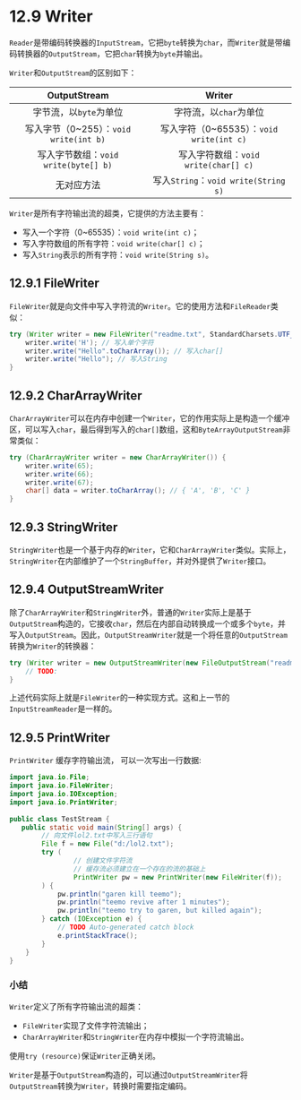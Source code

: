 # 12.9 Writer

`Reader`是带编码转换器的`InputStream`，它把`byte`转换为`char`，而`Writer`就是带编码转换器的`OutputStream`，它把`char`转换为`byte`并输出。

`Writer`和`OutputStream`的区别如下：

|OutputStream|Writer|
|:-:|:-:|
|字节流，以`byte`为单位|字符流，以`char`为单位|
|写入字节（0~255）：`void write(int b)`|写入字符（0~65535）：`void write(int c)`|
|写入字节数组：`void write(byte[] b)`|写入字符数组：`void write(char[] c)`|
|无对应方法|写入`String`：`void write(String s)`|

`Writer`是所有字符输出流的超类，它提供的方法主要有：

- 写入一个字符（0~65535）：`void write(int c)`；
- 写入字符数组的所有字符：`void write(char[] c)`；
- 写入`String`表示的所有字符：`void write(String s)`。

## 12.9.1 FileWriter
`FileWriter`就是向文件中写入字符流的`Writer`。它的使用方法和`FileReader`类似：

```java
try (Writer writer = new FileWriter("readme.txt", StandardCharsets.UTF_8)) {
    writer.write('H'); // 写入单个字符
    writer.write("Hello".toCharArray()); // 写入char[]
    writer.write("Hello"); // 写入String
}
```

## 12.9.2 CharArrayWriter
`CharArrayWriter`可以在内存中创建一个`Writer`，它的作用实际上是构造一个缓冲区，可以写入`char`，最后得到写入的`char[]`数组，这和`ByteArrayOutputStream`非常类似：

```java
try (CharArrayWriter writer = new CharArrayWriter()) {
    writer.write(65);
    writer.write(66);
    writer.write(67);
    char[] data = writer.toCharArray(); // { 'A', 'B', 'C' }
}
```

## 12.9.3 StringWriter
`StringWriter`也是一个基于内存的`Writer`，它和`CharArrayWriter`类似。实际上，`StringWriter`在内部维护了一个`StringBuffer`，并对外提供了`Writer`接口。

## 12.9.4 OutputStreamWriter
除了`CharArrayWriter`和`StringWriter`外，普通的`Writer`实际上是基于`OutputStream`构造的，它接收`char`，然后在内部自动转换成一个或多个`byte`，并写入`OutputStream`。因此，`OutputStreamWriter`就是一个将任意的`OutputStream`转换为`Writer`的转换器：

```java
try (Writer writer = new OutputStreamWriter(new FileOutputStream("readme.txt"), "UTF-8")) {
    // TODO:
}
```

上述代码实际上就是`FileWriter`的一种实现方式。这和上一节的`InputStreamReader`是一样的。

## 12.9.5 PrintWriter

`PrintWriter` 缓存字符输出流， 可以一次写出一行数据:

```java
import java.io.File;
import java.io.FileWriter;
import java.io.IOException;
import java.io.PrintWriter;
   
public class TestStream {
   public static void main(String[] args) {
        // 向文件lol2.txt中写入三行语句
        File f = new File("d:/lol2.txt");
        try (
                // 创建文件字符流
                // 缓存流必须建立在一个存在的流的基础上              
                PrintWriter pw = new PrintWriter(new FileWriter(f));              
        ) {
            pw.println("garen kill teemo");
            pw.println("teemo revive after 1 minutes");
            pw.println("teemo try to garen, but killed again");
        } catch (IOException e) {
            // TODO Auto-generated catch block
            e.printStackTrace();
        }
    }
}
```



### 小结
`Writer`定义了所有字符输出流的超类：

- `FileWriter`实现了文件字符流输出；
- `CharArrayWriter`和`StringWriter`在内存中模拟一个字符流输出。

使用`try (resource)`保证`Writer`正确关闭。

`Writer`是基于`OutputStream`构造的，可以通过`OutputStreamWriter`将`OutputStream`转换为`Writer`，转换时需要指定编码。